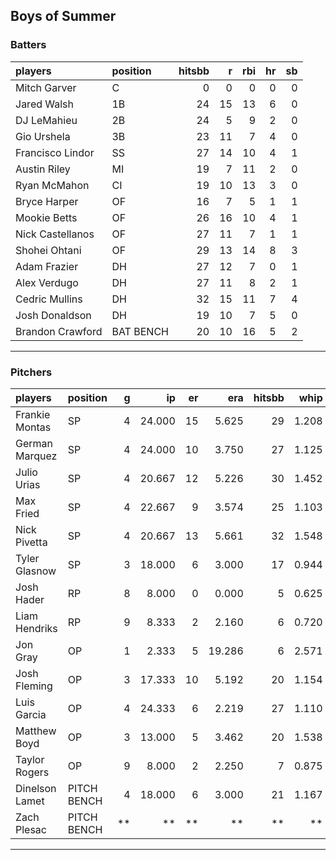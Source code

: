## Boys of Summer

### Batters

 
|players          |position  | hitsbb|  r| rbi| hr| sb| 
|:----------------|:---------|------:|--:|---:|--:|--:| 
|Mitch Garver     |C         |      0|  0|   0|  0|  0| 
|Jared Walsh      |1B        |     24| 15|  13|  6|  0| 
|DJ LeMahieu      |2B        |     24|  5|   9|  2|  0| 
|Gio Urshela      |3B        |     23| 11|   7|  4|  0| 
|Francisco Lindor |SS        |     27| 14|  10|  4|  1| 
|Austin Riley     |MI        |     19|  7|  11|  2|  0| 
|Ryan McMahon     |CI        |     19| 10|  13|  3|  0| 
|Bryce Harper     |OF        |     16|  7|   5|  1|  1| 
|Mookie Betts     |OF        |     26| 16|  10|  4|  1| 
|Nick Castellanos |OF        |     27| 11|   7|  1|  1| 
|Shohei Ohtani    |OF        |     29| 13|  14|  8|  3| 
|Adam Frazier     |DH        |     27| 12|   7|  0|  1| 
|Alex Verdugo     |DH        |     27| 11|   8|  2|  1| 
|Cedric Mullins   |DH        |     32| 15|  11|  7|  4| 
|Josh Donaldson   |DH        |     19| 10|   7|  5|  0| 
|Brandon Crawford |BAT BENCH |     20| 10|  16|  5|  2| 

* * *

### Pitchers

 
|players        |position    |  g|     ip| er|    era| hitsbb|  whip| so|  w| sv| 
|:--------------|:-----------|--:|------:|--:|------:|------:|-----:|--:|--:|--:| 
|Frankie Montas |SP          |  4| 24.000| 15|  5.625|     29| 1.208| 24|  2|  0| 
|German Marquez |SP          |  4| 24.000| 10|  3.750|     27| 1.125| 20|  2|  0| 
|Julio Urias    |SP          |  4| 20.667| 12|  5.226|     30| 1.452| 20|  2|  0| 
|Max Fried      |SP          |  4| 22.667|  9|  3.574|     25| 1.103| 21|  2|  0| 
|Nick Pivetta   |SP          |  4| 20.667| 13|  5.661|     32| 1.548| 27|  0|  0| 
|Tyler Glasnow  |SP          |  3| 18.000|  6|  3.000|     17| 0.944| 25|  1|  0| 
|Josh Hader     |RP          |  8|  8.000|  0|  0.000|      5| 0.625| 13|  0|  6| 
|Liam Hendriks  |RP          |  9|  8.333|  2|  2.160|      6| 0.720| 12|  2|  5| 
|Jon Gray       |OP          |  1|  2.333|  5| 19.286|      6| 2.571|  0|  0|  0| 
|Josh Fleming   |OP          |  3| 17.333| 10|  5.192|     20| 1.154| 10|  1|  0| 
|Luis Garcia    |OP          |  4| 24.333|  6|  2.219|     27| 1.110| 26|  2|  0| 
|Matthew Boyd   |OP          |  3| 13.000|  5|  3.462|     20| 1.538|  9|  1|  0| 
|Taylor Rogers  |OP          |  9|  8.000|  2|  2.250|      7| 0.875| 11|  0|  3| 
|Dinelson Lamet |PITCH BENCH |  4| 18.000|  6|  3.000|     21| 1.167| 22|  1|  0| 
|Zach Plesac    |PITCH BENCH | **|     **| **|     **|     **|    **| **| **| **| 


* * *


